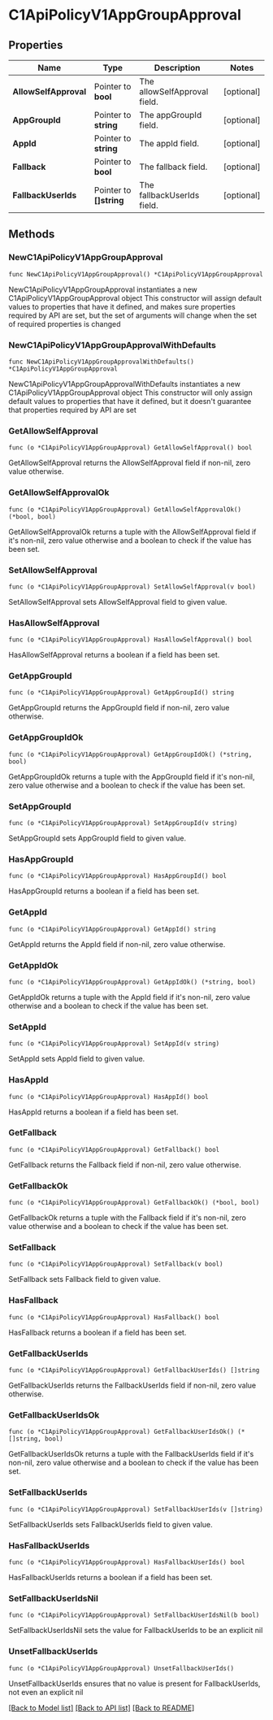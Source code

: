 # C1ApiPolicyV1AppGroupApproval

## Properties

Name | Type | Description | Notes
------------ | ------------- | ------------- | -------------
**AllowSelfApproval** | Pointer to **bool** | The allowSelfApproval field. | [optional] 
**AppGroupId** | Pointer to **string** | The appGroupId field. | [optional] 
**AppId** | Pointer to **string** | The appId field. | [optional] 
**Fallback** | Pointer to **bool** | The fallback field. | [optional] 
**FallbackUserIds** | Pointer to **[]string** | The fallbackUserIds field. | [optional] 

## Methods

### NewC1ApiPolicyV1AppGroupApproval

`func NewC1ApiPolicyV1AppGroupApproval() *C1ApiPolicyV1AppGroupApproval`

NewC1ApiPolicyV1AppGroupApproval instantiates a new C1ApiPolicyV1AppGroupApproval object
This constructor will assign default values to properties that have it defined,
and makes sure properties required by API are set, but the set of arguments
will change when the set of required properties is changed

### NewC1ApiPolicyV1AppGroupApprovalWithDefaults

`func NewC1ApiPolicyV1AppGroupApprovalWithDefaults() *C1ApiPolicyV1AppGroupApproval`

NewC1ApiPolicyV1AppGroupApprovalWithDefaults instantiates a new C1ApiPolicyV1AppGroupApproval object
This constructor will only assign default values to properties that have it defined,
but it doesn't guarantee that properties required by API are set

### GetAllowSelfApproval

`func (o *C1ApiPolicyV1AppGroupApproval) GetAllowSelfApproval() bool`

GetAllowSelfApproval returns the AllowSelfApproval field if non-nil, zero value otherwise.

### GetAllowSelfApprovalOk

`func (o *C1ApiPolicyV1AppGroupApproval) GetAllowSelfApprovalOk() (*bool, bool)`

GetAllowSelfApprovalOk returns a tuple with the AllowSelfApproval field if it's non-nil, zero value otherwise
and a boolean to check if the value has been set.

### SetAllowSelfApproval

`func (o *C1ApiPolicyV1AppGroupApproval) SetAllowSelfApproval(v bool)`

SetAllowSelfApproval sets AllowSelfApproval field to given value.

### HasAllowSelfApproval

`func (o *C1ApiPolicyV1AppGroupApproval) HasAllowSelfApproval() bool`

HasAllowSelfApproval returns a boolean if a field has been set.

### GetAppGroupId

`func (o *C1ApiPolicyV1AppGroupApproval) GetAppGroupId() string`

GetAppGroupId returns the AppGroupId field if non-nil, zero value otherwise.

### GetAppGroupIdOk

`func (o *C1ApiPolicyV1AppGroupApproval) GetAppGroupIdOk() (*string, bool)`

GetAppGroupIdOk returns a tuple with the AppGroupId field if it's non-nil, zero value otherwise
and a boolean to check if the value has been set.

### SetAppGroupId

`func (o *C1ApiPolicyV1AppGroupApproval) SetAppGroupId(v string)`

SetAppGroupId sets AppGroupId field to given value.

### HasAppGroupId

`func (o *C1ApiPolicyV1AppGroupApproval) HasAppGroupId() bool`

HasAppGroupId returns a boolean if a field has been set.

### GetAppId

`func (o *C1ApiPolicyV1AppGroupApproval) GetAppId() string`

GetAppId returns the AppId field if non-nil, zero value otherwise.

### GetAppIdOk

`func (o *C1ApiPolicyV1AppGroupApproval) GetAppIdOk() (*string, bool)`

GetAppIdOk returns a tuple with the AppId field if it's non-nil, zero value otherwise
and a boolean to check if the value has been set.

### SetAppId

`func (o *C1ApiPolicyV1AppGroupApproval) SetAppId(v string)`

SetAppId sets AppId field to given value.

### HasAppId

`func (o *C1ApiPolicyV1AppGroupApproval) HasAppId() bool`

HasAppId returns a boolean if a field has been set.

### GetFallback

`func (o *C1ApiPolicyV1AppGroupApproval) GetFallback() bool`

GetFallback returns the Fallback field if non-nil, zero value otherwise.

### GetFallbackOk

`func (o *C1ApiPolicyV1AppGroupApproval) GetFallbackOk() (*bool, bool)`

GetFallbackOk returns a tuple with the Fallback field if it's non-nil, zero value otherwise
and a boolean to check if the value has been set.

### SetFallback

`func (o *C1ApiPolicyV1AppGroupApproval) SetFallback(v bool)`

SetFallback sets Fallback field to given value.

### HasFallback

`func (o *C1ApiPolicyV1AppGroupApproval) HasFallback() bool`

HasFallback returns a boolean if a field has been set.

### GetFallbackUserIds

`func (o *C1ApiPolicyV1AppGroupApproval) GetFallbackUserIds() []string`

GetFallbackUserIds returns the FallbackUserIds field if non-nil, zero value otherwise.

### GetFallbackUserIdsOk

`func (o *C1ApiPolicyV1AppGroupApproval) GetFallbackUserIdsOk() (*[]string, bool)`

GetFallbackUserIdsOk returns a tuple with the FallbackUserIds field if it's non-nil, zero value otherwise
and a boolean to check if the value has been set.

### SetFallbackUserIds

`func (o *C1ApiPolicyV1AppGroupApproval) SetFallbackUserIds(v []string)`

SetFallbackUserIds sets FallbackUserIds field to given value.

### HasFallbackUserIds

`func (o *C1ApiPolicyV1AppGroupApproval) HasFallbackUserIds() bool`

HasFallbackUserIds returns a boolean if a field has been set.

### SetFallbackUserIdsNil

`func (o *C1ApiPolicyV1AppGroupApproval) SetFallbackUserIdsNil(b bool)`

 SetFallbackUserIdsNil sets the value for FallbackUserIds to be an explicit nil

### UnsetFallbackUserIds
`func (o *C1ApiPolicyV1AppGroupApproval) UnsetFallbackUserIds()`

UnsetFallbackUserIds ensures that no value is present for FallbackUserIds, not even an explicit nil

[[Back to Model list]](../README.md#documentation-for-models) [[Back to API list]](../README.md#documentation-for-api-endpoints) [[Back to README]](../README.md)


